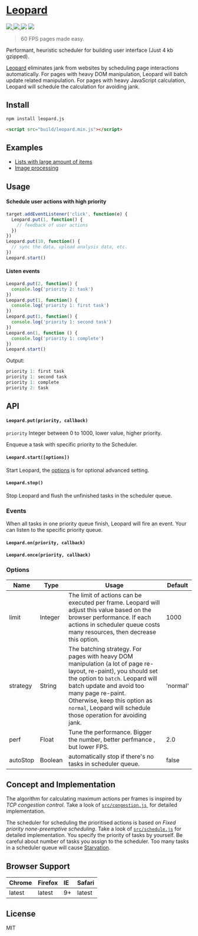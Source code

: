 # [Leopard](http://changbenny.github.io/leopard/)

<a href='https://travis-ci.org/changbenny/leopard'>
  <img src='https://img.shields.io/travis/changbenny/leopard.svg'>
</a>
<a href='https://coveralls.io/github/changbenny/leopard?branch=master'>
  <img src='https://img.shields.io/coveralls/changbenny/leopard.svg'>
</a>
<img src='https://img.shields.io/npm/v/leopard.js.svg'>
<img src='https://img.shields.io/npm/l/leopard.js.svg?maxAge=2592000'>

> 60 FPS pages made easy.

Performant, heuristic scheduler for building user interface (Just 4 kb gzipped).

[Leopard](http://changbenny.github.io/leopard/) eliminates jank from websites by scheduling page interactions automatically. For pages with heavy DOM manipulation, Leopard will batch update related manipulation. For pages with heavy JavaScript calculation, Leopard will schedule the calculation for avoiding jank.

## Install

```sh
npm install leopard.js
```

```html
<script src="build/leopard.min.js"></script>
```

## Examples

- [Lists with large amount of items](http://changbenny.github.io/leopard/demo/)
- [Image processing](http://changbenny.github.io/leopard/demo/image.html)

## Usage

#### Schedule user actions with high priority

```javascript
target.addEventListener('click', function(e) {
  Leopard.put(1, function() {
    // feedback of user actions
  })
})
Leopard.put(10, function() {
  // sync the data, upload analysis data, etc.
})
Leopard.start()
```

#### Listen events

```javascript
Leopard.put(2, function() {
  console.log('priority 2: task')
})
Leopard.put(1, function() {
  console.log('priority 1: first task')
})
Leopard.put(1, function() {
  console.log('priority 1: second task')
})
Leopard.on(1, function () {
  console.log('priority 1: complete')
})
Leopard.start()

```

Output:

```javascript
priority 1: first task
priority 1: second task
priority 1: complete
priority 2: task
```



## API

#### `Leopard.put(priority, callback)`

`priority` Integer between 0 to 1000, lower value, higher priority.

Enqueue a task with specific priority to the Scheduler.

#### `Leopard.start([options])`

Start Leopard, the [options](#options) is for optional advanced setting.

#### `Leopard.stop()`

Stop Leopard and flush the unfinished tasks in the scheduler queue.

### Events

When all tasks in one priority queue finish, Leopard will fire an event. Your can listen to the specific priority queue.

#### `Leopard.on(priority, callback)`

#### `Leopard.once(priority, callback)`

### Options

| Name     | Type    | Usage                                    | Default  |
| -------- | ------- | ---------------------------------------- | -------- |
| limit    | Integer | The limit of actions can be executed per frame. Leopard will adjust this value based on the browser performance. If each actions in scheduler queue costs many resources, then decrease this option. | 1000     |
| strategy | String  | The batching strategy. For pages with heavy DOM manipulation (a lot of page re-layout, re-paint), you should set the option to `batch`. Leopard will batch update and avoid too many page re-paint. Otherwise, keep this option as `normal`, Leopard will schedule those operation for avoiding jank. | 'normal' |
| perf     | Float   | Tune the performance. Bigger the number, better perfmance , but lower FPS. | 2.0      |
| autoStop | Boolean | automatically stop if there's no tasks in scheduler queue. | false    |

## Concept and Implementation

The algorithm for calculating maximum actions per frames is inspired by *TCP congestion control*. Take a look of [`src/congestion.js` ](https://github.com/changbenny/leopard/blob/master/src/congestion.js) for detailed implementation.

The scheduler for scheduling the prioritised actions is based on *Fixed priority none-preemptive scheduling*. Take a look of [`src/schedule.js`](https://github.com/changbenny/leopard/blob/master/src/schedule.js) for detailed implementation. You specify the priority of tasks by yourself. Be careful about number of tasks you assign to the scheduler. Too many tasks in a scheduler queue will cause [Starvation](https://en.wikipedia.org/wiki/Starvation_(computer_science)).



## Browser Support

| Chrome | Firefox | IE   | Safari |
| :----- | :------ | :--- | :----- |
| latest | latest  | 9+   | latest |

## License

MIT


